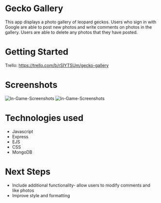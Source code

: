 # Gecko Gallery
This app displays a photo gallery of leopard geckos.
Users who sign in with Google are able to post new photos
and write comments on photos in the gallery.
Users are able to delete any photos that they have posted.

# Getting Started
Trello:
https://trello.com/b/rSIYTSUm/gecko-gallery

# Screenshots
![In-Game-Screenshots](./public/images/screen2.png)
![In-Game-Screenshots](./public/images/screen1.png)

# Technologies used
* Javascript
* Express
* EJS
* CSS
* MongoDB

# Next Steps
* Include additional functionality- allow users to modify comments and like photos
* Improve style and formatting
